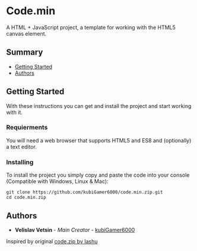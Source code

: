 # Code.min

A HTML + JavaScript project, a template for working with the HTML5 canvas element.

## Summary

- [Getting Started](#getting-started)
- [Authors](#authors)

## Getting Started

With these instructions you can get and install the project and start working with it.

### Requierments

You will need a web browser that supports HTML5 and ES8 and (optionally) a text editor.

### Installing

To install the project you simply copy and paste the code into your console (Compatible with Windows, Linux & Mac):

```
git clone https://github.com/kubiGamer6000/code.min.zip.git
cd code.min.zip
```

## Authors

* **Velislav Vetsin** - *Main Creator* - [kubiGamer6000](https://github.com/kubiGamer6000/)

Inspired by original [code.zip by Iashu](http://iashu.free.bg/code2018.zip)

